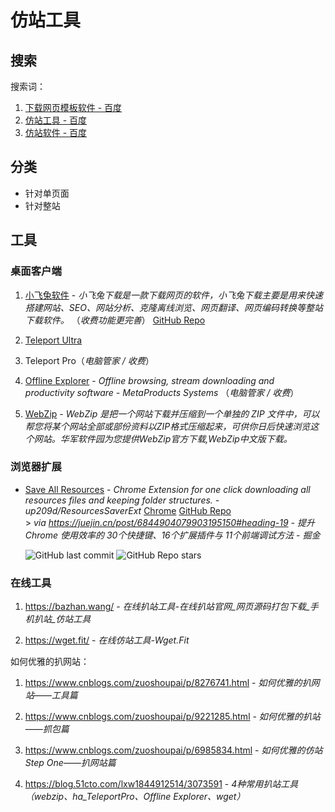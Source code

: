 # 仿站工具

## 搜索

搜索词：

1. [下载网页模板软件 - 百度](https://www.baidu.com/s?word=下载网页模板软件)
2. [仿站工具 - 百度](https://www.baidu.com/s?word=仿站工具)
3. [仿站软件 - 百度](https://www.baidu.com/s?word=仿站软件)


## 分类

- 针对单页面
- 针对整站


## 工具

### 桌面客户端

1. [小飞兔软件](https://www.xftsoft.com/) - *小飞兔下载是一款下载网页的软件，小飞兔下载主要是用来快速搭建网站、SEO、网站分析、克隆离线浏览、网页翻译、网页编码转换等整站下载软件。* （_收费功能更完善_） [GitHub Repo](https://github.com/SmallTool/smalltool.github.io)

2. [Teleport Ultra](http://www.tenmax.com/teleport/ultra/download.htm/)

3. Teleport Pro（_电脑管家 / 收费_）

4. [Offline Explorer](https://metaproducts.com/) - *Offline browsing, stream downloading and productivity software - MetaProducts Systems* （_电脑管家 / 收费_）

5. [WebZip](https://www.onlinedown.net/soft/19648.htm) - *WebZip 是把一个网站下载并压缩到一个单独的 ZIP 文件中，可以帮您将某个网站全部或部份资料以ZIP格式压缩起来，可供你日后快速浏览这个网站。华军软件园为您提供WebZip官方下载,WebZip中文版下载。*


### 浏览器扩展

- [Save All Resources]() - *Chrome Extension for one click downloading all resources files and keeping folder structures. - up209d/ResourcesSaverExt* [Chrome](https://www.crxsoso.com/webstore/detail/abpdnfjocnmdomablahdcfnoggeeiedb) [GitHub Repo](https://github.com/up209d/ResourcesSaverExt)\
    \> _via https://juejin.cn/post/6844904079903195150#heading-19 - *提升 Chrome 使用效率的 30个快捷键、16个扩展插件与 11个前端调试方法 - 掘金*_

    ![GitHub last commit](https://badgen.net/github/last-commit/up209d/ResourcesSaverExt?icon=github&color=blue)
    ![GitHub Repo stars](https://img.shields.io/github/stars/up209d/ResourcesSaverExt?style=social)


### 在线工具

1. https://bazhan.wang/ - *在线扒站工具-在线扒站官网_网页源码打包下载_手机扒站_仿站工具*

2. https://wget.fit/ - *在线仿站工具-Wget.Fit*

如何优雅的扒网站：

1. https://www.cnblogs.com/zuoshoupai/p/8276741.html - *如何优雅的扒网站——工具篇*

2. https://www.cnblogs.com/zuoshoupai/p/9221285.html - *如何优雅的扒站——抓包篇*

3. https://www.cnblogs.com/zuoshoupai/p/6985834.html - *如何优雅的仿站Step One——扒网站篇*

4. https://blog.51cto.com/lxw1844912514/3073591 - *4种常用扒站工具（webzip、ha_TeleportPro、Offline Explorer、wget）*
